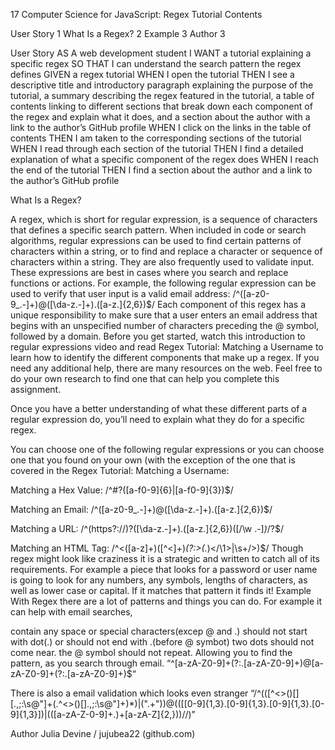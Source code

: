 17 Computer Science for JavaScript: Regex Tutorial
Contents

User Story 1
What Is a Regex? 2
Example 3
Author 3

User Story
AS A web development student
I WANT a tutorial explaining a specific regex
SO THAT I can understand the search pattern the regex defines
GIVEN a regex tutorial
WHEN I open the tutorial
THEN I see a descriptive title and introductory paragraph explaining the purpose of the tutorial, a summary describing the regex featured in the tutorial, a table of contents linking to different sections that break down each component of the regex and explain what it does, and a section about the author with a link to the author’s GitHub profile
WHEN I click on the links in the table of contents
THEN I am taken to the corresponding sections of the tutorial
WHEN I read through each section of the tutorial
THEN I find a detailed explanation of what a specific component of the regex does
WHEN I reach the end of the tutorial
THEN I find a section about the author and a link to the author’s GitHub profile

What Is a Regex?

A regex, which is short for regular expression, is a sequence of characters that defines a specific search pattern. When included in code or search algorithms, regular expressions can be used to find certain patterns of characters within a string, or to find and replace a character or sequence of characters within a string. They are also frequently used to validate input.
These expressions are best in cases where you search and replace functions or actions.
For example, the following regular expression can be used to verify that user input is a valid email address:
/^([a-z0-9_\.-]+)@([\da-z\.-]+)\.([a-z\.]{2,6})$/
Each component of this regex has a unique responsibility to make sure that a user enters an email address that begins with an unspecified number of characters preceding the @ symbol, followed by a domain.
Before you get started, watch this introduction to regular expressions video and read Regex Tutorial: Matching a Username to learn how to identify the different components that make up a regex. If you need any additional help, there are many resources on the web. Feel free to do your own research to find one that can help you complete this assignment.

Once you have a better understanding of what these different parts of a regular expression do, you’ll need to explain what they do for a specific regex.

You can choose one of the following regular expressions or you can choose one that you found on your own (with the exception of the one that is covered in the Regex Tutorial: Matching a Username:

Matching a Hex Value: /^#?([a-f0-9]{6}|[a-f0-9]{3})$/

Matching an Email: /^([a-z0-9_\.-]+)@([\da-z\.-]+)\.([a-z\.]{2,6})$/

Matching a URL: /^(https?:\/\/)?([\da-z\.-]+)\.([a-z\.]{2,6})([\/\w \.-]*)*\/?$/

Matching an HTML Tag: /^<([a-z]+)([^<]+)*(?:>(.*)<\/\1>|\s+\/>)$/
Though regex might look like craziness it is a strategic and written to catch all of its requirements. For example a piece that looks for a password or user name is going to look for any numbers, any symbols, lengths of characters, as well as lower case or capital. If it matches that pattern it finds it!
Example
With Regex there are a lot of patterns and things you can do. For example it can help with email searches,

contain any space or special characters(excep @ and .)
should not start with dot(.) or should not end with .(before @ symbot)
two dots should not come near.
the @ symbol should not repeat.
Allowing you to find the pattern, as you search through email. “^[a-zA-Z0-9]+(?:.[a-zA-Z0-9]+)@[a-zA-Z0-9]+(?:.[a-zA-Z0-9]+)$“

There is also a email validation which looks even stranger “/^(([^<>()[][\.,;:\s@"]+(.^<>()[]\.,;:\s@"]+)*)|(".+"))@(([[0-9]{1,3}.[0-9]{1,3}.[0-9]{1,3}.[0-9]{1,3}])|(([a-zA-Z-0-9]+.)+[a-zA-Z]{2,}))$/%7C(%22.+%22))@((/%5b%5b0-9%5d%7b1,3%7d/.%5b0-9%5d%7b1,3%7d/.%5b0-9%5d%7b1,3%7d/.%5b0-9%5d%7b1,3%7d/%5d)%7C((%5ba-zA-Z/-0-9%5d+/.)+%5ba-zA-Z%5d%7b2,%7d))$/)”

Author
Julia Devine / jujubea22 (github.com)
